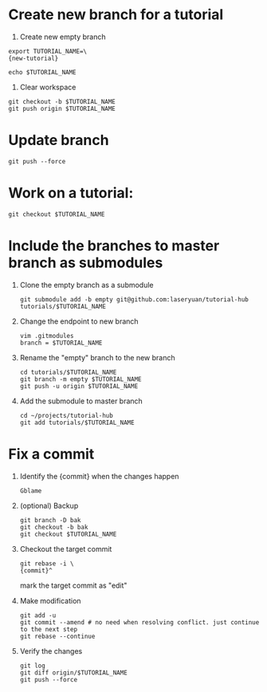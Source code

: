 # Create new branch for a tutorial
1. Create new empty branch
```
export TUTORIAL_NAME=\
{new-tutorial}

echo $TUTORIAL_NAME
```

1. Clear workspace
```
git checkout -b $TUTORIAL_NAME
git push origin $TUTORIAL_NAME
```

# Update branch
```
git push --force
```

# Work on a tutorial:
```
git checkout $TUTORIAL_NAME
```

# Include the branches to master branch as submodules
1. Clone the empty branch as a submodule
    ```
    git submodule add -b empty git@github.com:laseryuan/tutorial-hub tutorials/$TUTORIAL_NAME
    ```

1. Change the endpoint to new branch
    ```
    vim .gitmodules
    branch = $TUTORIAL_NAME
    ```

1. Rename the "empty" branch to the new branch
    ```
    cd tutorials/$TUTORIAL_NAME
    git branch -m empty $TUTORIAL_NAME
    git push -u origin $TUTORIAL_NAME
    ```

1. Add the submodule to master branch
    ```
    cd ~/projects/tutorial-hub
    git add tutorials/$TUTORIAL_NAME
    ```

# Fix a commit
1. Identify the {commit} when the changes happen
    ```
    Gblame
    ```

1. (optional) Backup
    ```
    git branch -D bak
    git checkout -b bak
    git checkout $TUTORIAL_NAME
    ```

1. Checkout the target commit
    ```
    git rebase -i \
    {commit}^

    ```
    mark the target commit as "edit"

1. Make modification
    ```
    git add -u
    git commit --amend # no need when resolving conflict. just continue to the next step
    git rebase --continue
    ```

1. Verify the changes
    ```
    git log
    git diff origin/$TUTORIAL_NAME
    git push --force
    ```

